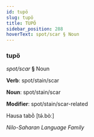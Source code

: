 ```yaml
---
id: tupö
slug: tupö
title: TUPÖ
sidebar_position: 288
hoverText: spot/scar § Noun
---
```


### tupö

*spot/scar* **§** Noun

**Verb**: spot/stain/scar

**Noun**: spot/stain/scar

**Modifier**: spot/stain/scar-related

Hausa tabṑ [tə́.bòː]

*Nilo-Saharan Language Family*